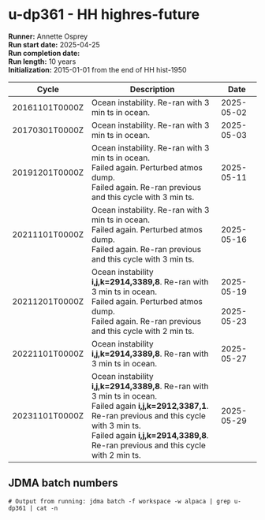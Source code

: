 # u-dp361 - HH highres-future

**Runner:** Annette Osprey  
**Run start date:** 2025-04-25  
**Run completion date:**   
**Run length:** 10 years  
**Initialization:** 2015-01-01 from the end of HH hist-1950  

| Cycle | Description | Date |
| --- | --- | --- |
| 20161101T0000Z | Ocean instability. Re-ran with 3 min ts in ocean. | 2025-05-02 |
| 20170301T0000Z | Ocean instability. Re-ran with 3 min ts in ocean. | 2025-05-03 |
| 20191201T0000Z | Ocean instability. Re-ran with 3 min ts in ocean.<br>Failed again. Perturbed atmos dump.<br>Failed again. Re-ran previous and this cycle with 3 min ts. | 2025-05-11 |
| 20211101T0000Z | Ocean instability. Re-ran with 3 min ts in ocean.<br>Failed again. Perturbed atmos dump.<br>Failed again. Re-ran previous and this cycle with 3 min ts. | 2025-05-16 |
| 20211201T0000Z | Ocean instability **i,j,k=2914,3389,8**. Re-ran with 3 min ts in ocean.<br>Failed again. Perturbed atmos dump.<br>Failed again. Re-ran previous and this cycle with 2 min ts.| 2025-05-19<br><br>2025-05-23 |
| 20221101T0000Z | Ocean instability **i,j,k=2914,3389,8**. Re-ran with 3 min ts in ocean.| 2025-05-27 |
| 20231101T0000Z | Ocean instability **i,j,k=2914,3389,8**. Re-ran with 3 min ts in ocean.<br>Failed again **i,j,k=2912,3387,1**. Re-ran previous and this cycle with 3 min ts.<br>Failed again **i,j,k=2914,3389,8**. Re-ran previous and this cycle with 2 min ts. | 2025-05-29 |

## JDMA batch numbers
```
# Output from running: jdma batch -f workspace -w alpaca | grep u-dp361 | cat -n
```
